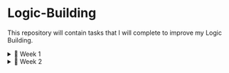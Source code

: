 # Logic-Building

This repository will contain tasks that I will complete to improve my Logic Building.

<details>
  <summary>📅 Week 1</summary>

- ### **Day 1** → Pattern Problems  
- ### **Day 2** → String & Number Reversal
- ### **Day 3** → Palindrome & Word Reversal  
- ### **Day 4** → Factorial, Fibonacci sequence  
- ### **Day 5** → Armstrong & Perfect Numbers  
- ### **Day 6** → Prime Numbers  
- ### **Day 7** → Mini Project - Number Guessing Game  

</details>

<details>
  <summary>📅 Week 2</summary>

- ### **Day 8** → Max, Min, Sum, Average Manually 
- ### **Day 9** → Remove duplicates from a list
- ### **Day 10** → Frequency counter using dictionary
- ### **Day 11** → Merge two sorted lists
- ### **Day 12** → Implement stack (push/pop)
- ### **Day 13** → Implement queue (enqueue/dequeue)
- ### **Day 14** → Mini project: Quiz app (MCQs with scoring)

</details>

